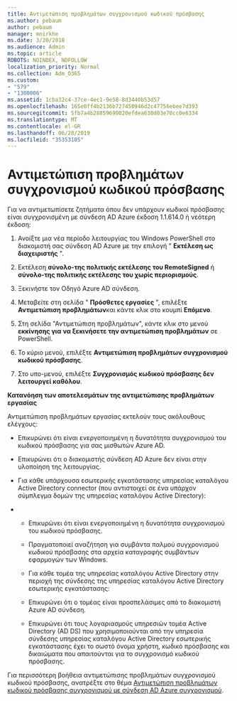 ```yaml
---
title: Αντιμετώπιση προβλημάτων συγχρονισμού κωδικού πρόσβασης
ms.author: pebaum
author: pebaum
manager: mnirkhe
ms.date: 3/20/2018
ms.audience: Admin
ms.topic: article
ROBOTS: NOINDEX, NOFOLLOW
localization_priority: Normal
ms.collection: Adm_O365
ms.custom:
- "579"
- "1300006"
ms.assetid: 1cba32c4-37ce-4ec1-9e58-8d3440b53d57
ms.openlocfilehash: 165e0ff4b2136b727450946d2c47756ebee7d393
ms.sourcegitcommit: 5fb7a4b28859690020efdea630d03e70cc0e6334
ms.translationtype: MT
ms.contentlocale: el-GR
ms.lasthandoff: 06/28/2019
ms.locfileid: "35353105"
---
```

# <a name="troubleshoot-password-synchronization"></a>Αντιμετώπιση προβλημάτων συγχρονισμού κωδικού πρόσβασης

Για να αντιμετωπίσετε ζητήματα όπου δεν υπάρχουν κωδικοί πρόσβασης είναι συγχρονισμένη με σύνδεση AD Azure έκδοση 1.1.614.0 ή νεότερη έκδοση:
  
1. Ανοίξτε μια νέα περίοδο λειτουργίας του Windows PowerShell στο διακομιστή σας σύνδεση AD Azure με την επιλογή " **Εκτέλεση ως διαχειριστής** ".

2. Εκτέλεση **σύνολο-της πολιτικής εκτέλεσης του RemoteSigned** ή **σύνολο-της πολιτικής εκτέλεσης του χωρίς περιορισμούς**.

3. Ξεκινήστε τον Οδηγό Azure AD σύνδεση.

4. Μεταβείτε στη σελίδα " **Πρόσθετες εργασίες** ", επιλέξτε **Αντιμετώπιση προβλημάτων**και κάντε κλικ στο κουμπί **Επόμενο**.

5. Στη σελίδα "Αντιμετώπιση προβλημάτων", κάντε κλικ στο μενού **εκκίνησης για να ξεκινήσετε την αντιμετώπιση προβλημάτων** σε PowerShell.

6. Το κύριο μενού, επιλέξτε **Αντιμετώπιση προβλημάτων συγχρονισμού κωδικού πρόσβασης**.

7. Στο υπο-μενού, επιλέξτε **Συγχρονισμός κωδικού πρόσβασης δεν λειτουργεί καθόλου**.

**Κατανόηση των αποτελεσμάτων της αντιμετώπισης προβλημάτων εργασίας**
  
Αντιμετώπιση προβλημάτων εργασίας εκτελούν τους ακόλουθους ελέγχους:
  
- Επικυρώνει ότι είναι ενεργοποιημένη η δυνατότητα συγχρονισμού του κωδικού πρόσβασης για σας μισθωτών Azure AD.

- Επικυρώνει ότι ο διακομιστής σύνδεση AD Azure δεν είναι στην υλοποίηση της λειτουργίας.

- Για κάθε υπάρχουσα εσωτερικής εγκατάστασης υπηρεσίας καταλόγου Active Directory connector (που αντιστοιχεί σε ένα υπάρχον σύμπλεγμα δομών της υπηρεσίας καταλόγου Active Directory):

- 
  - Επικυρώνει ότι είναι ενεργοποιημένη η δυνατότητα συγχρονισμού του κωδικού πρόσβασης.

  - Πραγματοποιεί αναζήτηση για συμβάντα παλμού συγχρονισμού κωδικού πρόσβασης στα αρχεία καταγραφής συμβάντων εφαρμογών των Windows.

  - Για κάθε τομέα της υπηρεσίας καταλόγου Active Directory στην περιοχή της σύνδεσης της υπηρεσίας καταλόγου Active Directory εσωτερικής εγκατάστασης:

  - Επικυρώνει ότι ο τομέας είναι προσπελάσιμες από το διακομιστή Azure AD σύνδεση.

  - Επικυρώνει ότι τους λογαριασμούς υπηρεσιών τομέα Active Directory (AD DS) που χρησιμοποιούνται από την υπηρεσία σύνδεσης υπηρεσίας καταλόγου Active Directory εσωτερικής εγκατάστασης έχει το σωστό όνομα χρήστη, κωδικό πρόσβασης και δικαιώματα που απαιτούνται για το συγχρονισμό κωδικού πρόσβασης.

Για περισσότερη βοήθεια αντιμετώπισης προβλημάτων συγχρονισμού κωδικού πρόσβασης, ανατρέξτε στο θέμα [Αντιμετώπιση προβλημάτων κωδικού πρόσβασης συγχρονισμού με σύνδεση AD Azure συγχρονισμού](https://docs.microsoft.com/azure/active-directory/connect/active-directory-aadconnectsync-troubleshoot-password-synchronization).
  